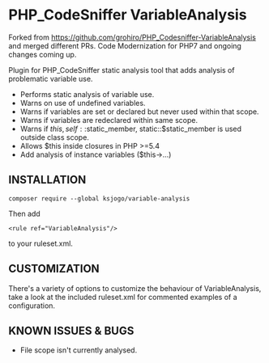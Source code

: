 PHP_CodeSniffer VariableAnalysis
================================

Forked from https://github.com/grohiro/PHP_Codesniffer-VariableAnalysis and merged different PRs.
Code Modernization for PHP7 and ongoing changes coming up.

Plugin for PHP_CodeSniffer static analysis tool that adds analysis of problematic
variable use.

 * Performs static analysis of variable use.
 * Warns on use of undefined variables.
 * Warns if variables are set or declared but never used within that scope.
 * Warns if variables are redeclared within same scope.
 * Warns if $this, self::$static_member, static::$static_member is used outside class scope.
 * Allows $this inside closures in PHP >=5.4
 * Add analysis of instance variables ($this->...)

INSTALLATION
------------

    composer require --global ksjogo/variable-analysis

Then add

    <rule ref="VariableAnalysis"/>

to your ruleset.xml.

CUSTOMIZATION
-------------

There's a variety of options to customize the behaviour of VariableAnalysis, take
a look at the included ruleset.xml for commented examples of a configuration.

KNOWN ISSUES & BUGS
-------------------

 * File scope isn't currently analysed.
